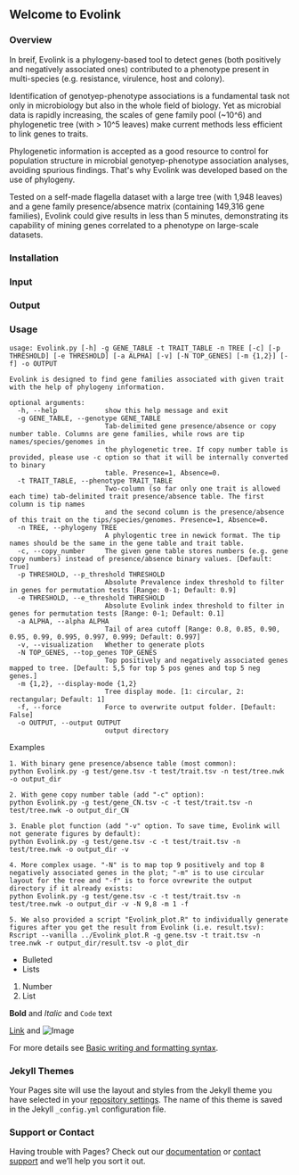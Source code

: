 ## Welcome to Evolink

### Overview
In breif, Evolink is a phylogeny-based tool to detect genes (both positively and negatively associated ones) contributed to a phenotype present in multi-species (e.g. resistance, virulence, host and colony).

Identification of genotyep-phenotype associations is a fundamental task not only in microbiology but also in the whole field of biology. Yet as microbial data is rapidly increasing, the scales of gene family pool (~10^6) and phylogenetic tree (with > 10^5 leaves) make current methods less efficient to link genes to traits. 

Phylogenetic information is accepted as a good resource to control for population structure in microbial genotyep-phenotype association analyses, avoiding spurious findings. That's why Evolink was developed based on the use of phylogeny.

Tested on a self-made flagella dataset with a large tree (with 1,948 leaves) and a gene family presence/absence matrix (containing 149,316 gene families), Evolink could give results in less than 5 minutes, demonstrating its capability of mining genes correlated to a phenotype on large-scale datasets.

### Installation

### Input

### Output

### Usage
```
usage: Evolink.py [-h] -g GENE_TABLE -t TRAIT_TABLE -n TREE [-c] [-p THRESHOLD] [-e THRESHOLD] [-a ALPHA] [-v] [-N TOP_GENES] [-m {1,2}] [-f] -o OUTPUT

Evolink is designed to find gene families associated with given trait with the help of phylogeny information.

optional arguments:
  -h, --help            show this help message and exit
  -g GENE_TABLE, --genotype GENE_TABLE
                        Tab-delimited gene presence/absence or copy number table. Columns are gene families, while rows are tip names/species/genomes in
                        the phylogenetic tree. If copy number table is provided, please use -c option so that it will be internally converted to binary
                        table. Presence=1, Absence=0.
  -t TRAIT_TABLE, --phenotype TRAIT_TABLE
                        Two-column (so far only one trait is allowed each time) tab-delimited trait presence/absence table. The first column is tip names
                        and the second column is the presence/absence of this trait on the tips/species/genomes. Presence=1, Absence=0.
  -n TREE, --phylogeny TREE
                        A phylogentic tree in newick format. The tip names should be the same in the gene table and trait table.
  -c, --copy_number     The given gene table stores numbers (e.g. gene copy numbers) instead of presence/absence binary values. [Default: True]
  -p THRESHOLD, --p_threshold THRESHOLD
                        Absolute Prevalence index threshold to filter in genes for permutation tests [Range: 0-1; Default: 0.9]
  -e THRESHOLD, --e_threshold THRESHOLD
                        Absolute Evolink index threshold to filter in genes for permutation tests [Range: 0-1; Default: 0.1]
  -a ALPHA, --alpha ALPHA
                        Tail of area cutoff [Range: 0.8, 0.85, 0.90, 0.95, 0.99, 0.995, 0.997, 0.999; Default: 0.997]
  -v, --visualization   Whether to generate plots
  -N TOP_GENES, --top_genes TOP_GENES
                        Top positively and negatively associated genes mapped to tree. [Default: 5,5 for top 5 pos genes and top 5 neg genes.]
  -m {1,2}, --display-mode {1,2}
                        Tree display mode. [1: circular, 2: rectangular; Default: 1]
  -f, --force           Force to overwrite output folder. [Default: False]
  -o OUTPUT, --output OUTPUT
                        output directory
```

Examples
```
1. With binary gene presence/absence table (most common):
python Evolink.py -g test/gene.tsv -t test/trait.tsv -n test/tree.nwk -o output_dir

2. With gene copy number table (add "-c" option):
python Evolink.py -g test/gene_CN.tsv -c -t test/trait.tsv -n test/tree.nwk -o output_dir_CN

3. Enable plot function (add "-v" option. To save time, Evolink will not generate figures by default):
python Evolink.py -g test/gene.tsv -c -t test/trait.tsv -n test/tree.nwk -o output_dir -v

4. More complex usage. "-N" is to map top 9 positively and top 8 negatively associated genes in the plot; "-m" is to use circular layout for the tree and "-f" is to force ovrewrite the output directory if it already exists:
python Evolink.py -g test/gene.tsv -c -t test/trait.tsv -n test/tree.nwk -o output_dir -v -N 9,8 -m 1 -f

5. We also provided a script "Evolink_plot.R" to individually generate figures after you get the result from Evolink (i.e. result.tsv):
Rscript --vanilla ../Evolink_plot.R -g gene.tsv -t trait.tsv -n tree.nwk -r output_dir/result.tsv -o plot_dir
```

- Bulleted
- Lists

1. Number
2. List

**Bold** and _Italic_ and `Code` text

[Link](url) and ![Image](src)

For more details see [Basic writing and formatting syntax](https://docs.github.com/en/github/writing-on-github/getting-started-with-writing-and-formatting-on-github/basic-writing-and-formatting-syntax).

### Jekyll Themes

Your Pages site will use the layout and styles from the Jekyll theme you have selected in your [repository settings](https://github.com/nlm-irp-jianglab/Evolink/settings/pages). The name of this theme is saved in the Jekyll `_config.yml` configuration file.

### Support or Contact

Having trouble with Pages? Check out our [documentation](https://docs.github.com/categories/github-pages-basics/) or [contact support](https://support.github.com/contact) and we’ll help you sort it out.